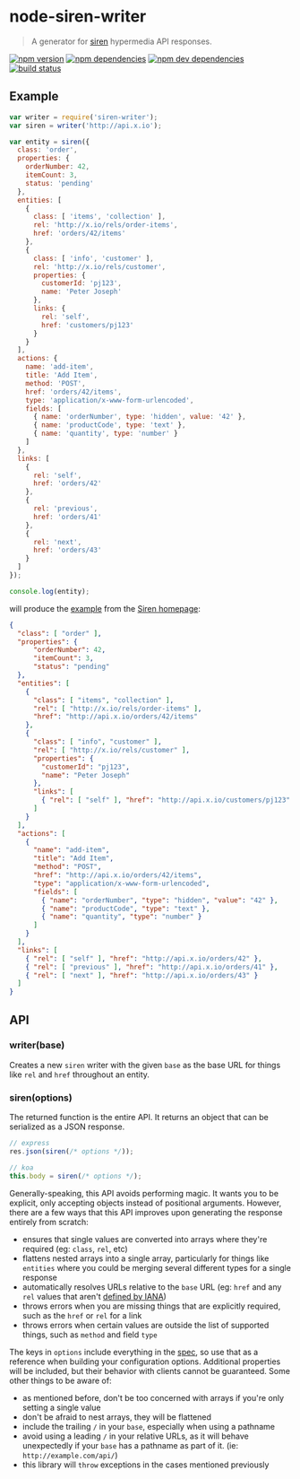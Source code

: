 # node-siren-writer

> A generator for [siren](https://github.com/kevinswiber/siren) hypermedia API responses.

[![npm version](https://img.shields.io/npm/v/siren-writer.svg)](https://www.npmjs.com/package/siren-writer)
[![npm dependencies](https://img.shields.io/david/dominicbarnes/node-siren-writer.svg)](https://david-dm.org/dominicbarnes/node-siren-writer)
[![npm dev dependencies](https://img.shields.io/david/dev/dominicbarnes/node-siren-writer.svg)](https://david-dm.org/dominicbarnes/node-siren-writer#info=devDependencies)
[![build status](https://img.shields.io/travis/dominicbarnes/node-siren-writer.svg)](https://travis-ci.org/dominicbarnes/node-siren-writer)

## Example

````javascript
var writer = require('siren-writer');
var siren = writer('http://api.x.io');

var entity = siren({
  class: 'order',
  properties: {
    orderNumber: 42,
    itemCount: 3,
    status: 'pending'
  },
  entities: [
    {
      class: [ 'items', 'collection' ],
      rel: 'http://x.io/rels/order-items',
      href: 'orders/42/items'
    },
    {
      class: [ 'info', 'customer' ],
      rel: 'http://x.io/rels/customer',
      properties: {
        customerId: 'pj123',
        name: 'Peter Joseph'
      },
      links: {
        rel: 'self',
        href: 'customers/pj123'
      }
    }
  ],
  actions: {
    name: 'add-item',
    title: 'Add Item',
    method: 'POST',
    href: 'orders/42/items',
    type: 'application/x-www-form-urlencoded',
    fields: [
      { name: 'orderNumber', type: 'hidden', value: '42' },
      { name: 'productCode', type: 'text' },
      { name: 'quantity', type: 'number' }
    ]
  },
  links: [
    {
      rel: 'self',
      href: 'orders/42'
    },
    {
      rel: 'previous',
      href: 'orders/41'
    },
    {
      rel: 'next',
      href: 'orders/43'
    }
  ]
});

console.log(entity);
````

will produce the [example](https://github.com/kevinswiber/siren#example) from
the [Siren homepage](https://github.com/kevinswiber/siren):

````json
{
  "class": [ "order" ],
  "properties": {
      "orderNumber": 42,
      "itemCount": 3,
      "status": "pending"
  },
  "entities": [
    {
      "class": [ "items", "collection" ],
      "rel": [ "http://x.io/rels/order-items" ],
      "href": "http://api.x.io/orders/42/items"
    },
    {
      "class": [ "info", "customer" ],
      "rel": [ "http://x.io/rels/customer" ],
      "properties": {
        "customerId": "pj123",
        "name": "Peter Joseph"
      },
      "links": [
        { "rel": [ "self" ], "href": "http://api.x.io/customers/pj123" }
      ]
    }
  ],
  "actions": [
    {
      "name": "add-item",
      "title": "Add Item",
      "method": "POST",
      "href": "http://api.x.io/orders/42/items",
      "type": "application/x-www-form-urlencoded",
      "fields": [
        { "name": "orderNumber", "type": "hidden", "value": "42" },
        { "name": "productCode", "type": "text" },
        { "name": "quantity", "type": "number" }
      ]
    }
  ],
  "links": [
    { "rel": [ "self" ], "href": "http://api.x.io/orders/42" },
    { "rel": [ "previous" ], "href": "http://api.x.io/orders/41" },
    { "rel": [ "next" ], "href": "http://api.x.io/orders/43" }
  ]
}
````


## API

### writer(base)

Creates a new `siren` writer with the given `base` as the base URL for things
like `rel` and `href` throughout an entity.

### siren(options)

The returned function is the entire API. It returns an object that can be
serialized as a JSON response.

```js
// express
res.json(siren(/* options */));

// koa
this.body = siren(/* options */);
```

Generally-speaking, this API avoids performing magic. It wants you to be
explicit, only accepting objects instead of positional arguments. However,
there are a few ways that this API improves upon generating the response
entirely from scratch:

 - ensures that single values are converted into arrays where they're required
   (eg: `class`, `rel`, etc)
 - flattens nested arrays into a single array, particularly for things like
   `entities` where you could be merging several different types for a single
   response
 - automatically resolves URLs relative to the `base` URL (eg: `href` and any
   `rel` values that aren't [defined by IANA](https://github.com/dominicbarnes/iana-rels))
 - throws errors when you are missing things that are explicitly required, such
   as the `href` or `rel` for a link
 - throws errors when certain values are outside the list of supported things,
   such as `method` and field `type`

The keys in `options` include everything in the [spec](https://github.com/kevinswiber/siren),
so use that as a reference when building your configuration options. Additional properties will be included, but their behavior with clients cannot be guaranteed. Some other
things to be aware of:

 - as mentioned before, don't be too concerned with arrays if you're only
   setting a single value
 - don't be afraid to nest arrays, they will be flattened
 - include the trailing `/` in your `base`, especially when using a pathname
 - avoid using a leading `/` in your relative URLs, as it will
   behave unexpectedly if your `base` has a pathname as part of it.
   (ie: `http://example.com/api/`)
 - this library will `throw` exceptions in the cases mentioned previously
